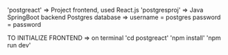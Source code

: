 'postgreact' => Project frontend, used React.js 
'postgresproj' => Java SpringBoot backend
Postgres database => username = postgres
                    password = password

TO INITIALIZE FRONTEND =>
  on terminal
    'cd postgreact'
    'npm install'
    'npm run dev'
